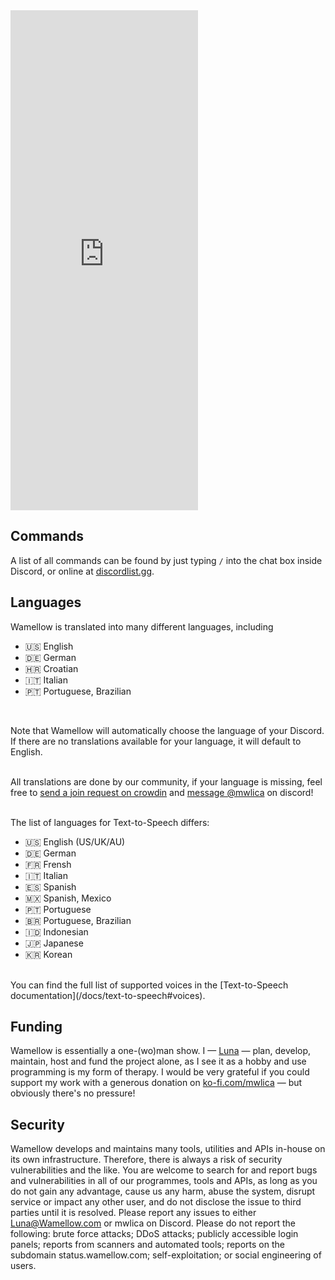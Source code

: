 <iframe src="https://e.widgetbot.io/channels/828676951023550495/1135588403782619317" height="800" frameborder="0" class="-mt-[2px]">
</iframe>

## Commands
A list of all commands can be found by just typing `/` into the chat box inside Discord, or online at [discordlist.gg](https://discordlist.gg/bot/1125449347451068437/commands).

## Languages
Wamellow is translated into many different languages, including
- 🇺🇸 English
- 🇩🇪 German
- 🇭🇷 Croatian
- 🇮🇹 Italian
- 🇵🇹 Portuguese, Brazilian
<br />

Note that Wamellow will automatically choose the language of your Discord.
If there are no translations available for your language, it will default to English.
<br />
<br />

All translations are done by our community, if your language is missing, feel free to [send a join request on crowdin](https://crowdin.com/project/wamellow) and [message @mwlica](/support) on discord!
<br />
<br />

The list of languages for Text-to-Speech differs:
- 🇺🇸 English (US/UK/AU)
- 🇩🇪 German
- 🇫🇷 Frensh
- 🇮🇹 Italian
- 🇪🇸 Spanish
- 🇲🇽 Spanish, Mexico
- 🇵🇹 Portuguese
- 🇧🇷 Portuguese, Brazilian
- 🇮🇩 Indonesian
- 🇯🇵 Japanese
- 🇰🇷 Korean
<br />
You can find the full list of supported voices in the [Text-to-Speech documentation](/docs/text-to-speech#voices).

## Funding
Wamellow is essentially a one-(wo)man show. I — [Luna](https://shi.gg) — plan, develop, maintain, host and fund the project alone, as I see it as a hobby and use programming is my form of therapy. I would be very grateful if you could support my work with a generous donation on [ko-fi.com/mwlica](https://ko-fi.com/mwlica) — but obviously there's no pressure!

## Security
Wamellow develops and maintains many tools, utilities and APIs in-house on its own infrastructure. Therefore, there is always a risk of security vulnerabilities and the like. You are welcome to search for and report bugs and vulnerabilities in all of our programmes, tools and APIs, as long as you do not gain any advantage, cause us any harm, abuse the system, disrupt service or impact any other user, and do not disclose the issue to third parties until it is resolved. Please report any issues to either Luna@Wamellow.com or mwlica on Discord. Please do not report the following: brute force attacks; DDoS attacks; publicly accessible login panels; reports from scanners and automated tools; reports on the subdomain status.wamellow.com; self-exploitation; or social engineering of users.